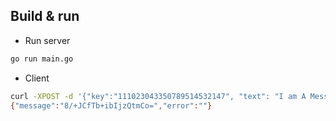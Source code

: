## Build & run

* Run server
```bash
go run main.go
```

* Client
```bash
curl -XPOST -d '{"key":"111023043350789514532147", "text": "I am A Message"}' http://localhost:8080/encrypt
{"message":"8/+JCfTb+ibIjzQtmCo=","error":""}
```

